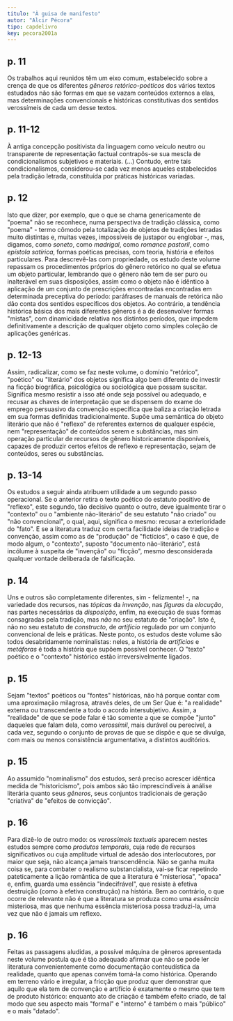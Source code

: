 ```yaml
---
titulo: "À guisa de manifesto"
autor: "Alcir Pécora"
tipo: capdelivro
key: pecora2001a
---
```


## p. 11

Os trabalhos aqui reunidos têm um eixo comum, estabelecido sobre a crença de que os diferentes *gêneros retórico-poéticos* dos vários textos estudados não são formas em que se vazam conteúdos externos a elas, mas determinações convencionais e históricas constitutivas dos sentidos verossímeis de cada um desse textos.

## p. 11-12

À antiga concepção positivista da linguagem como veículo neutro ou transparente de representação factual contrapôs-se sua mescla de condicionalismos subjetivos e materiais. (...) Contudo, entre tais condicionalismos, considerou-se cada vez menos aqueles estabelecidos pela tradição letrada, constituída por práticas históricas variadas.

## p. 12

Isto que dizer, por exemplo, que o que se chama genericamente de "poema" não se reconhece, numa perspectiva de tradição clássica, como "poema" - termo cômodo pela totalização de objetos de tradições letradas muito distintas e, muitas vezes, impossíveis de justapor ou englobar -, mas, digamos, como *soneto*, como *madrigal*, como *romance pastoril*, como *epístola satírica*, formas poéticas precisas, com teoria, história e efeitos particulares. Para descrevê-las com propriedade, os estudo deste volume repassam os procedimentos próprios do gênero retórico no qual se efetua um objeto particular, lembrando que o gênero não tem de ser puro ou inalterável em suas disposições, assim como o objeto não é idêntico à aplicação de um conjunto de prescrições encontradas encontradas em determinada preceptiva do período: paráfrases de manuais de retórica não dão conta dos sentidos específicos dos objetos. Ao contrário, a tendência histórica básica dos mais diferentes gêneros é a de desenvolver formas "mistas", com dinamicidade relativa nos distintos períodos, que impedem definitivamente a descrição de qualquer objeto como simples coleção de aplicações genéricas.

## p. 12-13

Assim, radicalizar, como se faz neste volume, o domínio "retórico", "poético" ou "literário" dos objetos significa algo bem diferente de investir na ficção biográfica, psicológica ou sociológica que possam suscitar. Significa mesmo resistir a isso até onde seja possível ou adequado, e recusar as chaves de interpretação que se dispensem do exame do emprego persuasivo da convenção específica que baliza a criação letrada em sua formas definidas tradicionalmente. Supõe uma semântica do objeto literário que não é "reflexo" de referentes externos de qualquer espécie, nem "representação" de conteúdos serem e substâncias, mas sim operação particular de recursos de gênero historicamente disponíveis, capazes de produzir certos efeitos de reflexo e representação, sejam de conteúdos, seres ou substâncias.

## p. 13-14

Os estudos a seguir ainda atribuem utilidade a um segundo passo operacional. Se o anterior retira o texto poético do estatuto positivo de "reflexo", este segundo, tão decisivo quanto o outro, deve igualmente tirar o "contexto" ou o "ambiente não-literário" de seu estatuto "não criado" ou "não convencional", o qual, aqui, significa o mesmo: recusar a exterioridade do "fato". E se a literatura traduz com certa facilidade ideias de tradição e convenção, assim como as de "produção" de "fictícios", o caso é que, de modo algum, o "contexto", suposto "documento não-literário", está incólume à suspeita de "invenção" ou "ficção", mesmo desconsiderada qualquer vontade deliberada de falsificação.

## p. 14

Uns e outros são completamente diferentes, sim - felizmente! -, na variedade dos recursos, nas *tópicas* da *invenção*, nas *figuras* da *elocução*, nas partes necessárias da *disposição*, enfim, na execução de suas formas consagradas pela tradição, mas *não* no seu estatuto de "criação". Isto é, não no seu estatuto de *constructo*, de *artifício* regulado por um conjunto convencional de leis e práticas. Neste ponto, os estudos deste volume são todos desabridamente nominalistas: neles, a história de *artifícios* e *metáforas* é toda a história que supõem possível conhecer.
O "texto" poético e o "contexto" histórico estão irreversivelmente ligados.

## p. 15

Sejam "textos" poéticos ou "fontes" históricas, não há porque contar com uma aproximação milagrosa, através deles, de um Ser Que é: "a realidade" externa ou transcendente a todo o acordo intersubjetivo. Assim, a "realidade" de que se pode falar é tão somente a que se compõe "junto" daqueles que falam dela, como *verossímil*, mais durável ou perecível, a cada vez, segundo o conjunto de provas de que se dispõe e que se divulga, com mais ou menos consistência argumentativa, a distintos auditórios.

## p. 15

Ao assumido "nominalismo" dos estudos, será preciso acrescer idêntica medida de "historicismo", pois ambos são tão imprescindíveis à análise literária quanto seus *gêneros*, seus conjuntos tradicionais de geração "criativa" de "efeitos de convicção".

## p. 16

Para dizê-lo de outro modo: os *verossímeis textuais* aparecem nestes estudos sempre como *produtos temporais*, cuja rede de recursos significativos ou cuja amplitude virtual de adesão dos interlocutores, por maior que seja, não alcança jamais transcendência. Não se ganha muita coisa se, para combater o realismo substancialista, vai-se ficar repetindo pateticamente a lição romântica de que a literatura é "misteriosa", "opaca" e, enfim, guarda uma essência "indecifrável", que resiste à efetiva destruição (como à efetiva construção) na história. Bem ao contrário, o que ocorre de relevante não é que a literatura se produza como uma *essência* misteriosa, mas que nenhuma essência misteriosa possa traduzi-la, uma vez que não é jamais um reflexo.

## p. 16

Feitas as passagens aludidas, a possível máquina de gêneros apresentada neste volume postula que é tão adequado afirmar que não se pode ler literatura convenientemente como documentação conteudística da realidade, quanto que apenas convém tomá-la como histórica. Operando em terreno vário e irregular, a fricção que produz quer demonstrar que aquilo que ela tem de convenção e artifício é exatamente o mesmo que tem de produto histórico: enquanto ato de criação é também efeito criado, de tal modo que seu aspecto mais "formal" e "interno" é também o mais "público" e o mais "datado".

